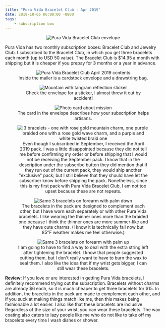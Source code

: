 ```yaml
---
title: "Pura Vida Bracelet Club - Apr 2019"
date: 2019-10-05 00:00:00 -0800
tags:
    - subscription box
---
```


<figure style="text-align:center;">
<img src="https://i.imgur.com/6KJw8By.jpg" alt="Pura Vida Bracelet Club envelope" />
</figure>

Pura Vida has two monthly subscription boxes: Bracelet Club and Jewelry Club. I subscribed to the Bracelet Club, in which you get three bracelets each month (up to USD 50 value). The Bracelet Club is $14.95 a month with shipping but it is cheaper if you prepay for 3 months or a year in advance.

<figure style="text-align:center;">
<img src="https://i.imgur.com/8F3DAKZ.jpg" alt="Pura Vida Bracelet Club April 2019 contents" />
<figcaption>Inside the mailer is a cardstock envelope and a drawstring bag.</figcaption>
</figure>

<figure style="text-align:center;">
<img src="https://i.imgur.com/MDNTz10.jpg" alt="Mountain with tangram reflection sticker" />
<figcaption>Check the envelope for a sticker, I almost threw it out by accident!</figcaption>
</figure>

<figure style="text-align:center;">
<img src="https://i.imgur.com/tzjIcV4.jpg" alt="Photo card about mission" />
<figcaption>The card in the envelope describes how your subscription helps artisans.</figcaption>
</figure>

<figure style="text-align:center;">
<img src="https://i.imgur.com/OLfgWJ9.jpg" alt="3 bracelets - one with rose gold mountain charm, one purple braided one with a rose gold wave charm, and a purple and white twisted braid one" />
<figcaption>Even though I subscribed in September, I received the April 2019 pack. I was a little disappointed because they did not tell me before confirming my order or before shipping that I would not be receiving the September pack. I know that in the description under the subscribe button they did mention that if they run out of the current pack, they would ship another "exclusive" pack; but I still believe that they should have let the subscriber know before shipping the pack. Nonetheless, since this is my first pack with Pura Vida Bracelet Club, I am not too upset because these are not repeats.</figcaption>
</figure>

<figure style="text-align:center;">
<img src="https://i.imgur.com/QwD29Wi.jpg" alt="Same 3 bracelets on forearm with palm down" />
<figcaption>The bracelets in the pack are designed to complement each other, but I have worn each separately or with other Pura Vida bracelets. I like wearing the thinner ones more than the braided one because I think the thinner ones are more summer-like and they have cute charms. (I know it is technically fall now but 85°F weather makes me feel otherwise.)</figcaption>
</figure>

<figure style="text-align:center;">
<img src="https://i.imgur.com/L7In17x.jpg" alt="Same 3 bracelets on forearm with palm up" />
<figcaption>I am going to have to find a way to deal with the extra string left after tightening the bracelet. I know that people suggested cutting them, but I don't really want to have to burn the wax to seal them. I also like the idea that if my wrist gets bigger, I can still wear these bracelets.</figcaption>
</figure>

**Review:** If you love or are interested in getting Pura Vida bracelets, I definitely recommend trying out the subscription. Bracelets without charms are already $6 each, so it is much cheaper to get three bracelets for $15. In addition, the bracelets in the pack are made to complement each other, and if you suck at making things match like me, then this makes being fashionable a lot easier. I also like that these bracelets are inclusive. Regardless of the size of your wrist, you can wear these bracelets. The wax coating also caters to lazy people like me who do not like to take off my bracelets every time I wash dishes or shower.
